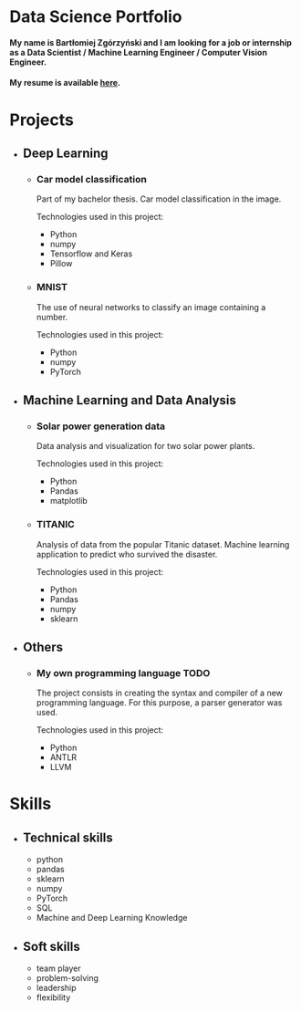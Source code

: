 # Data Science Portfolio

#### My name is Bartłomiej Zgórzyński and I am looking for a job or internship as a Data Scientist / Machine Learning Engineer / Computer Vision Engineer.
#### My resume is available [here](https://github.com/zgorzynb/Portfolio/blob/master/CV_Zgorzynski_Bartlomiej.pdf).

# Projects

- ## Deep Learning

  - ### Car model classification

    Part of my bachelor thesis. Car model classification in the image.

    Technologies used in this project:

      - Python
      - numpy
      - Tensorflow and Keras
      - Pillow

  - ### MNIST 

    The use of neural networks to classify an image containing a number.

    Technologies used in this project:

      - Python
      - numpy
      - PyTorch

- ## Machine Learning and Data Analysis
  - ### Solar power generation data
    Data analysis and visualization for two solar power plants.
    
    Technologies used in this project:
      - Python
      - Pandas
      - matplotlib
  - ### TITANIC
    Analysis of data from the popular Titanic dataset. Machine learning application to predict who survived the disaster. 
  
    Technologies used in this project:
      - Python
      - Pandas
      - numpy
      - sklearn
- ## Others
  - ### My own programming language TODO
    The project consists in creating the syntax and compiler of a new programming language. For this purpose, a parser generator was used.
    
    Technologies used in this project:
      - Python
      - ANTLR
      - LLVM

# Skills

- ## Technical skills
  - python
  - pandas
  - sklearn
  - numpy
  - PyTorch
  - SQL
  - Machine and Deep Learning Knowledge

- ## Soft skills
  - team player
  - problem-solving
  - leadership
  - flexibility
  
